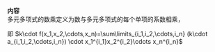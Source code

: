 **内容**    
多元多项式的数乘定义为数与多元多项式的每个单项的系数相乘，    
    
即 $k\cdot f(x_1,x_2,\cdots,x_n)=\sum\limits_{i_1,i_2,\cdots,i_n}    
(k\cdot a_{i_1,i_2,\cdots,i_n})    
\cdot x_1^{i_1}x_2^{i_2}\cdots x_n^{i_n}$     
